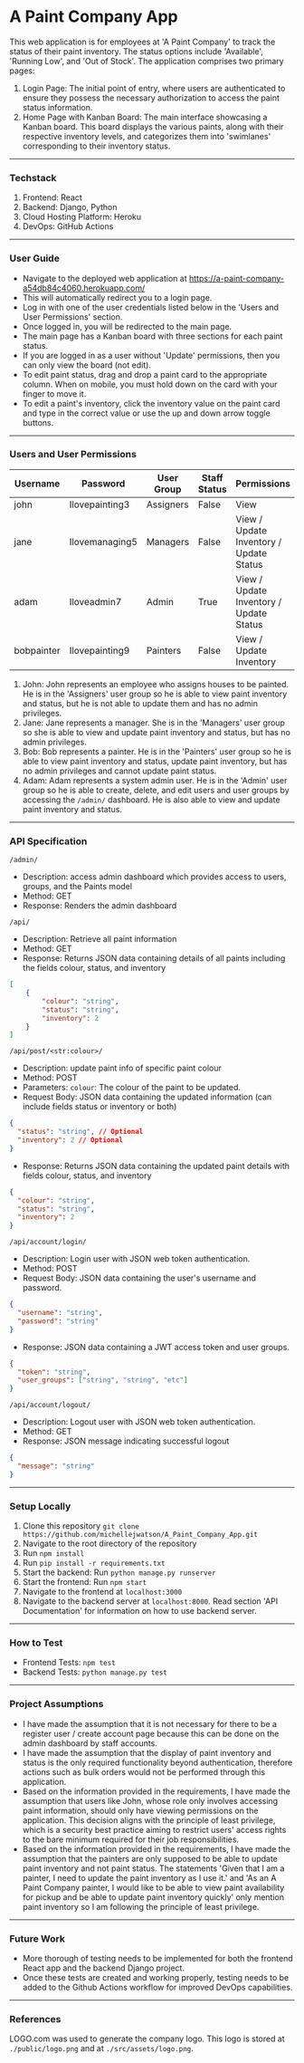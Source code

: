 # A Paint Company App

This web application is for employees at 'A Paint Company' to track the status of their paint inventory. The status options include 'Available', 'Running Low', and 'Out of Stock'. The application comprises two primary pages:
1. Login Page: The initial point of entry, where users are authenticated to ensure they possess the necessary authorization to access the paint status information.
2. Home Page with Kanban Board: The main interface showcasing a Kanban board. This board displays the various paints, along with their respective inventory levels, and categorizes them into 'swimlanes' corresponding to their inventory status.
---

### Techstack 
1. Frontend: React
2. Backend: Django, Python
3. Cloud Hosting Platform: Heroku
4. DevOps: GitHub Actions
---

### User Guide 
- Navigate to the deployed web application at https://a-paint-company-a54db84c4060.herokuapp.com/
- This will automatically redirect you to a login page.
- Log in with one of the user credentials listed below in the 'Users and User Permissions' section.
- Once logged in, you will be redirected to the main page. 
- The main page has a Kanban board with three sections for each paint status.
- If you are logged in as a user without 'Update' permissions, then you can only view the board (not edit).  
- To edit paint status, drag and drop a paint card to the appropriate column. When on mobile, you must hold down on the card with your finger to move it.
- To edit a paint's inventory, click the inventory value on the paint card and type in the correct value or use the up and down arrow toggle buttons. 
---

### Users and User Permissions
| Username   | Password       | User Group | Staff Status | Permissions                             |
|------------|----------------|------------|--------------|-----------------------------------------|
| john       | Ilovepainting3 | Assigners  | False        | View                                    |
| jane       | Ilovemanaging5 | Managers   | False        | View / Update Inventory / Update Status |
| adam       | Iloveadmin7    | Admin      | True         | View / Update Inventory / Update Status |
| bobpainter | Ilovepainting9 | Painters   | False        | View / Update Inventory                 |

1. John: John represents an employee who assigns houses to be painted. He is in the 'Assigners' user group so he is able to view paint inventory and status, but he is not able to update them and has no admin privileges.
2. Jane: Jane represents a manager. She is in the 'Managers' user group so she is able to view and update paint inventory and status, but has no admin privileges.
3. Bob: Bob represents a painter. He is in the 'Painters' user group so he is able to view paint inventory and status, update paint inventory, but has no admin privileges and cannot update paint status.
4. Adam: Adam represents a system admin user. He is in the 'Admin' user group so he is able to create, delete, and edit users and user groups by accessing the `/admin/` dashboard. He is also able to view and update paint inventory and status.
---

### API Specification 
`/admin/`
- Description: access admin dashboard which provides access to users, groups, and the Paints model
- Method: GET
- Response: Renders the admin dashboard

`/api/`
- Description: Retrieve all paint information 
- Method: GET 
- Response: Returns JSON data containing details of all paints including the fields colour, status, and inventory
```json
[
    {
        "colour": "string",
        "status": "string",
        "inventory": 2
    }
]
```

`/api/post/<str:colour>/`
- Description: update paint info of specific paint colour
- Method: POST 
- Parameters: `colour`: The colour of the paint to be updated.
- Request Body: JSON data containing the updated information (can include fields status or inventory or both)
```json
{
  "status": "string", // Optional
  "inventory": 2 // Optional
}
```
- Response: Returns JSON data containing the updated paint details with fields colour, status, and inventory
```json
{
  "colour": "string",
  "status": "string",
  "inventory": 2
}
```

`/api/account/login/`
- Description: Login user with JSON web token authentication.
- Method: POST
- Request Body: JSON data containing the user's username and password.
```json
{
  "username": "string",
  "password": "string"
}
```
- Response: JSON data containing a JWT access token and user groups.
```json
{
  "token": "string",
  "user_groups": ["string", "string", "etc"]
}
```

`/api/account/logout/`
- Description: Logout user with JSON web token authentication.
- Method: GET 
- Response: JSON message indicating successful logout
```json 
{
  "message": "string"
}
```
---

### Setup Locally
1. Clone this repository `git clone https://github.com/michellejwatson/A_Paint_Company_App.git`
2. Navigate to the root directory of the repository
2. Run `npm install` 
3. Run `pip install -r requirements.txt`
4. Start the backend: Run `python manage.py runserver`
5. Start the frontend: Run `npm start` 
6. Navigate to the frontend at `localhost:3000`
7. Navigate to the backend server at `localhost:8000`. Read section 'API Documentation' for information on how to use backend server. 
---

### How to Test 
- Frontend Tests: `npm test`
- Backend Tests: `python manage.py test`
---

### Project Assumptions 
- I have made the assumption that it is not necessary for there to be a register user / create account page because this can be done on the admin dashboard by staff accounts.
- I have made the assumption that the display of paint inventory and status is the only required functionality beyond authentication, therefore actions such as bulk orders would not be performed through this application. 
- Based on the information provided in the requirements, I have made the assumption that users like John, whose role only involves accessing paint information, should only have viewing permissions on the application. This decision aligns with the principle of least privilege, which is a security best practice aiming to restrict users' access rights to the bare minimum required for their job responsibilities.
- Based on the information provided in the requirements, I have made the assumption that the painters are only supposed to be able to update paint inventory and not paint status. The statements 'Given that I am a painter, I need to update the paint inventory as I use it.' and 'As an A Paint Company painter, I would like to be able to view paint availability for pickup and be able to update paint inventory quickly' only mention paint inventory so I am following the principle of least privilege.
---

### Future Work 
- More thorough of testing needs to be implemented for both the frontend React app and the backend Django project. 
- Once these tests are created and working properly, testing needs to be added to the Github Actions workflow for improved DevOps capabilities. 
---

### References 
LOGO.com was used to generate the company logo. This logo is stored at `./public/logo.png` and at `./src/assets/logo.png`.